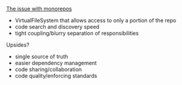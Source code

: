[The issue with monorepos](https://www.squash.io/the-issue-with-monorepos/)
- VirtualFileSystem that allows access to only a portion of the repo
- code search and discovery speed
- tight coupling/blurry separation of responsibilities

Upsides?
- single source of truth
- easier dependency management
- code sharing/collaboration
- code quality/enforcing standards